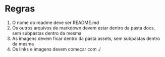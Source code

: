# Regras

1. O nome do readme deve ser README.md
2. Os outros arquivos de markdown devem estar dentro da pasta docs, sem subpastas dentro da mesma
3. As imagens devem ficar dentro da pasta assets, sem subpastas dentro da mesma
4. Os links e imagens devem começar com ./
